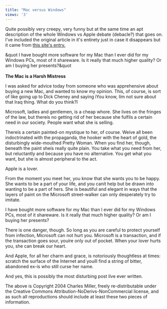 ```yaml
---
title: "Mac versus Windows"
views: '3'
---
```

<p>Quite possibly very creepy, very funny but at the same time an apt description of the whole Windows vs Apple debate (debacle?) that goes on.  I've included the original article in it's entirety just in case it disappears but it came from <a href="https://fishbowl.pastiche.org/2004/05/25/the_mac_is_a_harsh_mistress">this site's entry.</a></p>
<p>&amp;quot I have bought more software for my Mac than I ever did for my Windows PCs, most of it shareware. Is it really that much higher quality? Or am I buying her presents?&amp;quot<br />
<!--more--><br />
<strong>The Mac is a Harsh Mistress</strong></p>
<p>I was asked for advice today from someone who was apprehensive about buying a new Mac, and wanted to know my opinion. This, of course, is sort of like going up to Dick Cheney and saying ìYou know, Iím not sure about that Iraq thing. What do you think?î</p>
<p>Microsoft, ladies and gentlemen, is a cheap whore. She lives on the fringes of the law, but thereís no getting rid of her because she fulfils a certain need in our society. People want what she is selling.</p>
<p>Thereís a certain painted-on mystique to her, of course. Weíve all been indoctrinated with the propaganda, the hooker with the heart of gold, the disturbingly wide-mouthed Pretty Woman. When you find her, though, beneath the paint sheís really quite plain. You take what you need from her, but reluctantly and because you have no alternative. You get what you want, but she is almost peripheral to the act.</p>
<p>Apple is a lover.</p>
<p>From the moment you meet her, you know that she wants you to be happy. She wants to be a part of your life, and you canít help but be drawn into wanting to be a part of hers. She is beautiful and elegant in ways that the layers of paint on the Microsoft street-walker can only desperately try to imitate.</p>
<p>I have bought more software for my Mac than I ever did for my Windows PCs, most of it shareware. Is it really that much higher quality? Or am I buying her presents?</p>
<p>There is one danger, though. So long as you are careful to protect yourself from infection, Microsoft can not hurt you. Microsoft is a transaction, and if the transaction goes sour, youíre only out of pocket. When your lover hurts you, she can break our heart.</p>
<p>And Apple, for all her charm and grace, is notoriously thoughtless at times: scratch the surface of the Internet and youíll find a string of bitter, abandoned ex-ís who still curse her name.</p>
<p>And yes, this is possibly the most disturbing post Iíve ever written.</p>
<p>The above is Copyright 2004 Charles Miller, freely re-distributable under the Creative Commons Attribution-NoDerivs-NonCommercial license, and as such all reproductions should include at least these two pieces of information.</p>
